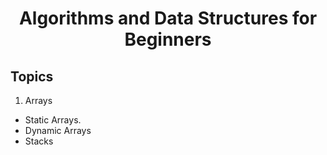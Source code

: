 
<h1 id="top" align="center">Algorithms and Data Structures for Beginners</h1>

## Topics

1. Arrays
  - Static Arrays.
  - Dynamic Arrays
  - Stacks

